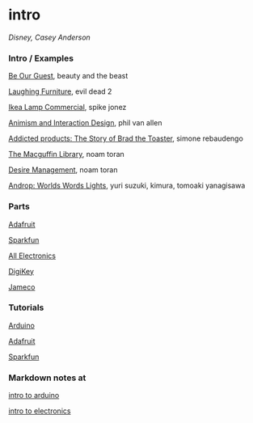 # intro
*Disney, Casey Anderson*

### Intro / Examples

[Be Our Guest](http://www.youtube.com/watch?v=afzmwAKUppU), beauty and the beast

[Laughing Furniture](http://www.metacafe.com/watch/mv-EsVn/evil_dead_ii_evil_furniture), evil dead 2

[Ikea Lamp Commercial](https://www.youtube.com/watch?v=dBqhIVyfsRg), spike jonez

[Animism and Interaction Design](http://www.philvanallen.com/animism-interaction-design/), phil van allen

[Addicted products: The Story of Brad the Toaster](http://www.wired.com/design/2014/03/addicted-products/), simone rebaudengo

[The Macguffin Library](http://noamtoran.com/NT2009/projects/the-macguffin-library), noam toran

[Desire Management](http://noamtoran.com/NT2009/projects/desire-management), noam toran

[Androp: Worlds Words Lights](http://yurisuzuki.com/works/robots-for-music-video/), yuri suzuki, kimura, tomoaki yanagisawa

### Parts

[Adafruit](https://www.adafruit.com/)

[Sparkfun](https://www.sparkfun.com/)

[All Electronics](https://www.allelectronics.com/)

[DigiKey](http://www.digikey.com/)

[Jameco](http://www.jameco.com/)

### Tutorials

[Arduino](http://www.arduino.cc/#)

[Adafruit](http://learn.adafruit.com/)

[Sparkfun](https://www.sparkfun.com/tutorials)

### Markdown notes at
[intro to arduino](https://github.com/caseyanderson/workshops/blob/master/intro_to_arduino/workshop_notes.md)

[intro to electronics](https://github.com/caseyanderson/workshops/blob/master/intro_to_electronics/intro_to_electronics.md)
